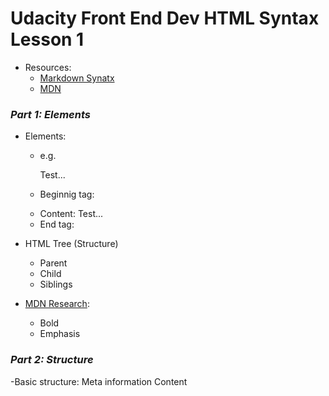 # Udacity Front End Dev HTML Syntax Lesson 1
- Resources:
	- [Markdown Synatx](https://www.markdownguide.org/basic-syntax/)
	- [MDN](https://developer.mozilla.org/en-US/docs/Web/HTML/Element)

### *Part 1: Elements*
- Elements: 
	- e.g. <p>Test...</p>
	- Beginnig tag: <p>
	- Content: Test...
	- End tag: </p> 

- HTML Tree (Structure)
	- Parent
	- Child
	- Siblings

- [MDN Research](https://developer.mozilla.org/en-US/docs/Web/HTML/Element):
	- Bold <strong></strong>
	- Emphasis <em></em>

### *Part 2: Structure*
-Basic structure:
	<!DOCTYPE html>
	<html>
	<head>
		Meta information
	</head>
	<body>
		Content
	</body>
	</html>
